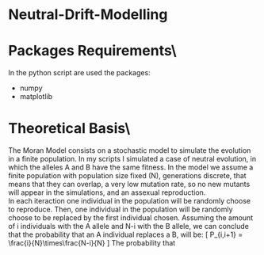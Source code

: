 # Neutral-Drift-Modelling
 # Packages Requirements\
  In the python script are used the packages:
  - numpy 
  - matplotlib
  # Theoretical Basis\
  The Moran Model consists on a stochastic model to simulate the evolution in a finite population. In my scripts I simulated a case of neutral evolution, in which the alleles A and B have the same fitness. In the model we assume a finite population with population size fixed (N), generations discrete, that means that they can overlap, a very low mutation rate, so no new mutants will appear in the simulations, and an assexual reproduction.\
  In each iteraction one individual in the population will be randomly choose to reproduce. Then, one individual in the population will be randomly choose to be replaced by the first individual chosen. Assuming the amount of i individuals with the A allele and N-i with the B allele, we can conclude that the probability that an A individual replaces a B, will be:
  \[ P_{i,i+1} = \frac{i}{N}\times\frac{N-i}{N} \]
  The probability that
  
  
